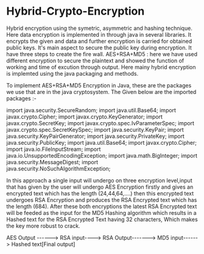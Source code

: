 # Hybrid-Crypto-Encryption
Hybrid encryption using the symetric, asymmetric and hashing technique. Here data encryption is implemented in through java in several libraries. It encrypts the given and data and further encryption is carried for obtained public keys. It's main aspect to secure the public key during encryption. It have three steps to create the fire wall. 
AES+RSA+MD5 : here we have used different encryption to secure the plaintext and showed the function of working and time of excution through output. Here mainy hybrid encryption is implemted using the java packaging and methods. 

To implement  AES+RSA+MD5  Encryption in Java, these are the packages we use that are in the java cryptosystem. The Given below are the imported packages :-

            
 import java.security.SecureRandom;
import java.util.Base64;
import javax.crypto.Cipher;
import javax.crypto.KeyGenerator;
import javax.crypto.SecretKey;
import javax.crypto.spec.IvParameterSpec;
import javax.crypto.spec.SecretKeySpec;
import java.security.KeyPair;
import java.security.KeyPairGenerator;
import java.security.PrivateKey;
import java.security.PublicKey;
import java.util.Base64;
import javax.crypto.Cipher;
import java.io.FileInputStream;
import java.io.UnsupportedEncodingException;
import java.math.BigInteger;
import java.security.MessageDigest;
import java.security.NoSuchAlgorithmException;

In this approach a single input will undergo on three encryption level,input that has given by the user will undergo AES Encryption firstly and gives an encrypted text which has the length (24,44,64,....) then this encrypted text undergoes RSA Encryption and produces the RSA Encrypted text which has the length (684). After these both encryptions the latest RSA Encrypted text will be feeded as the input for the MD5 Hashing algorithm which results in a Hashed text for the RSA Encrypted Text having 32 characters, Which makes the key more robust to crack. 

AES Output ------> RSA input----> RSA Output-------> MD5 input------> Hashed text[Final output]

